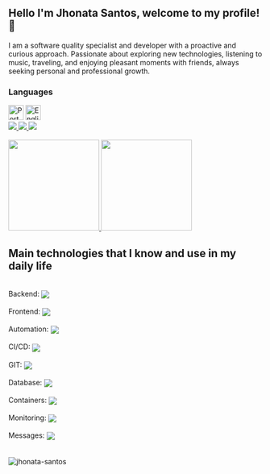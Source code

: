 ## Hello I'm Jhonata Santos, welcome to my profile! :love_you_gesture:	

I am a software quality specialist and developer with a proactive and curious approach. Passionate about exploring new technologies, listening to music, traveling, and enjoying pleasant moments with friends, always seeking personal and professional growth. 

### Languages

<div style="display: inline-block">
  <img src="https://img.icons8.com/color/48/000000/brazil-circular.png" height="30" width="30" title="Português"/>
  <img src="https://img.icons8.com/color/48/000000/usa-circular.png" height="30" width="30" title="English"/>
</div>

<br>

<div> 
  <a href="https://www.instagram.com/_jhoonsantoos/" target="_blank">
    <img src="https://img.shields.io/badge/Instagram-E4405F?style=for-the-badge&logo=instagram&logoColor=white" target="_blank">
  </a>

  <a href="https://www.linkedin.com/in/jhonata-reis-0a524348/" target="_blank">
    <img src="https://img.shields.io/badge/LinkedIn-0077B5?style=for-the-badge&logo=linkedin&logoColor=white" target="_blank">
  </a>
  
  <a href="mailto:jholl12@gmail.com" target="_blank">
    <img src="https://img.shields.io/badge/Gmail-D14836?style=for-the-badge&logo=gmail&logoColor=white" target="_blank">
  </a>
</div>

<br>

<a href="https://github.com/jhonata-santos">
  <img height="180em" src="https://github-readme-stats.vercel.app/api?username=jhonata-santos&show_icons=true&theme=react&include_all_commits=true&count_private=true"/>
  <img height="180em" src="https://github-readme-stats.vercel.app/api/top-langs/?username=jhonata-santos&layout=compact&langs_count=7&theme=react"/>
</a>

## Main technologies that I know and use in my daily life

<div style="display: inline_block"><br>
  Backend:
  <img align="center" src="https://skillicons.dev/icons?i=dotnet,python,ruby,rails,nodejs" />
  <br><br>
  Frontend:
  <img align="center" src="https://skillicons.dev/icons?i=js,html,css,jquery" />
  <br><br>
  Automation:
  <img align="center" src="https://skillicons.dev/icons?i=cypress,gherkin,selenium" />
  <br><br>
  CI/CD:
  <img align="center" src="https://skillicons.dev/icons?i=githubactions,jenkins" />
  <br><br>
  GIT:
  <img align="center" src="https://skillicons.dev/icons?i=git,github,gitlab,bitbucket" />
  <br><br>
  Database:
  <img align="center" src="https://skillicons.dev/icons?i=dynamodb,mongodb,mysql,postgres" />
  <br><br>
  Containers:
  <img align="center" src="https://skillicons.dev/icons?i=docker,kubernetes" />
  <br><br>
  Monitoring:
  <img align="center" src="https://skillicons.dev/icons?i=grafana,prometheus" />
  <br><br>
  Messages:
  <img align="center" src="https://skillicons.dev/icons?i=rabbitmq,kafka" />
  <br><br>
</div>

<br>


<img src="https://komarev.com/ghpvc/?username=jhonata-santos" alt="jhonata-santos" />
